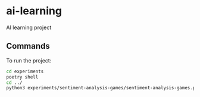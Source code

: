 # ai-learning
AI learning project

## Commands

To run the project:

```bash
cd experiments
poetry shell
cd ../
python3 experiments/sentiment-analysis-games/sentiment-analysis-games.py
```

